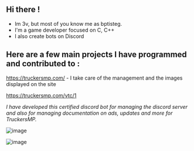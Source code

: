 
 ## Hi there !


-  Im 3v, but most of you know me as bptisteg.
-  I'm a game developer focused on C, C++
-  I also create bots on Discord

## __Here are a few main projects I have programmed and contributed to :__



https://truckersmp.com/ - I take care of the management and the images displayed on the site


https://truckersmp.com/vtc/1


*I have developed this certified discord bot for managing the discord server and also for managing documentation on ads, updates and more for TruckersMP.*

![image](https://github.com/3v-exe/3v-exe/assets/123122023/7da11d2f-fd34-42f6-81e8-78b8e52c21df)


![image](https://github.com/3v-exe/3v-exe/assets/123122023/2277a025-4282-4620-8f59-04db72f2e84e)


